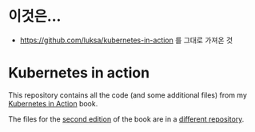 # 이것은...

* https://github.com/luksa/kubernetes-in-action 를 그대로 가져온 것



# Kubernetes in action

This repository contains all the code (and some additional files) from my [Kubernetes in Action](http://manning.com/books/kubernetes-in-action?) book.

The files for the [second edition](http://kubernetes-in-action.com/second-edition) of the book are in a [different repository](http://github.com/luksa/kubernetes-in-action-2nd-edition).

